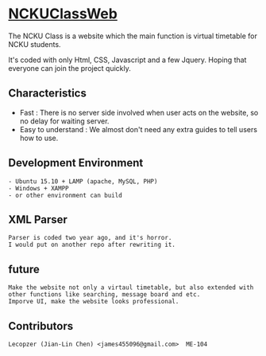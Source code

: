 # [NCKUClassWeb](http://lecopzer.github.io/)

The NCKU Class is a website which the main function is virtual timetable for NCKU students.

It's coded with only Html, CSS, Javascript and a few Jquery. Hoping that everyone can join the project quickly.


## Characteristics

  - Fast : There is no server side involved when user acts on the website, so no delay for waiting server.
  - Easy to understand : We almost don't need any extra guides to tell users how to use.


## Development Environment

	- Ubuntu 15.10 + LAMP (apache, MySQL, PHP)
	- Windows + XAMPP
	- or other environment can build

## XML Parser

	Parser is coded two year ago, and it's horror.
	I would put on another repo after rewriting it.

## future
	
	Make the website not only a virtaul timetable, but also extended with other functions like searching, message board and etc.
	Imporve UI, make the website looks professional.

## Contributors

	Lecopzer (Jian-Lin Chen) <james455096@gmail.com>  ME-104
	
